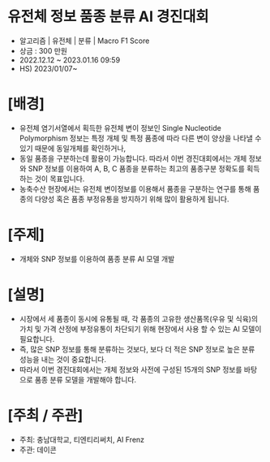 # 유전체 정보 품종 분류 AI 경진대회
* 알고리즘 | 유전체 | 분류 | Macro F1 Score
* 상금 : 300 만원
* 2022.12.12 ~ 2023.01.16 09:59
* HS) 2023/01/07~

# [배경] 
* 유전체 염기서열에서 획득한 유전체 변이 정보인 Single Nucleotide Polymorphism 정보는 특정 개체 및 특정 품종에 따라 다른 변이 양상을 나타낼 수 있기 때문에 동일개체를 확인하거나,
* 동일 품종을 구분하는데 활용이 가능합니다. 따라서 이번 경진대회에서는 개체 정보와 SNP 정보를 이용하여 A, B, C 품종을 분류하는 최고의 품종구분 정확도를 획득하는 것이 목표입니다.
* 농축수산 현장에서는 유전체 변이정보를 이용해서 품종을 구분하는 연구를 통해 품종의 다양성 혹은 품종 부정유통을 방지하기 위해 많이 활용하게 됩니다.



# [주제]
* 개체와 SNP 정보를 이용하여 품종 분류 AI 모델 개발



# [설명]
* 시장에서 세 품종이 동시에 유통될 때, 각 품종의 고유한 생산품목(우유 및 식육)의 가치 및 가격 산정에 부정유통이 차단되기 위해 현장에서 사용 할 수 있는 AI 모델이 필요합니다.
* 즉, 많은 SNP 정보를 통해 분류하는 것보다, 보다 더 적은 SNP 정보로 높은 분류 성능을 내는 것이 중요합니다.
* 따라서 이번 경진대회에서는 개체 정보와 사전에 구성된 15개의 SNP 정보를 바탕으로 품종 분류 모델을 개발해야 합니다.


# [주최 / 주관]
* 주최: 충남대학교, 티엔티리써치, AI Frenz
* 주관: 데이콘
